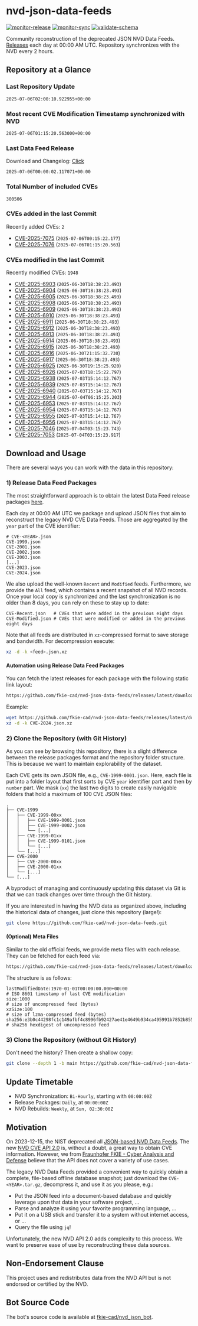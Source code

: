 # nvd-json-data-feeds

[![monitor-release](https://github.com/fkie-cad/nvd-json-data-feeds/actions/workflows/monitor_release.yml/badge.svg)](https://github.com/fkie-cad/nvd-json-data-feeds/actions/workflows/monitor_release.yml)
[![monitor-sync](https://github.com/fkie-cad/nvd-json-data-feeds/actions/workflows/monitor_sync.yml/badge.svg)](https://github.com/fkie-cad/nvd-json-data-feeds/actions/workflows/monitor_sync.yml)
[![validate-schema](https://github.com/fkie-cad/nvd-json-data-feeds/actions/workflows/validate_schema.yml/badge.svg)](https://github.com/fkie-cad/nvd-json-data-feeds/actions/workflows/validate_schema.yml)

Community reconstruction of the deprecated JSON NVD Data Feeds.
[Releases](https://github.com/fkie-cad/nvd-json-data-feeds/releases/latest) each day at 00:00 AM UTC.
Repository synchronizes with the NVD every 2 hours.

## Repository at a Glance

### Last Repository Update

```plain
2025-07-06T02:00:10.922955+00:00
```

### Most recent CVE Modification Timestamp synchronized with NVD

```plain
2025-07-06T01:15:20.563000+00:00
```

### Last Data Feed Release

Download and Changelog: [Click](https://github.com/fkie-cad/nvd-json-data-feeds/releases/latest)

```plain
2025-07-06T00:00:02.117071+00:00
```

### Total Number of included CVEs

```plain
300506
```

### CVEs added in the last Commit

Recently added CVEs: `2`

- [CVE-2025-7075](CVE-2025/CVE-2025-70xx/CVE-2025-7075.json) (`2025-07-06T00:15:22.177`)
- [CVE-2025-7076](CVE-2025/CVE-2025-70xx/CVE-2025-7076.json) (`2025-07-06T01:15:20.563`)


### CVEs modified in the last Commit

Recently modified CVEs: `1948`

- [CVE-2025-6903](CVE-2025/CVE-2025-69xx/CVE-2025-6903.json) (`2025-06-30T18:38:23.493`)
- [CVE-2025-6904](CVE-2025/CVE-2025-69xx/CVE-2025-6904.json) (`2025-06-30T18:38:23.493`)
- [CVE-2025-6905](CVE-2025/CVE-2025-69xx/CVE-2025-6905.json) (`2025-06-30T18:38:23.493`)
- [CVE-2025-6908](CVE-2025/CVE-2025-69xx/CVE-2025-6908.json) (`2025-06-30T18:38:23.493`)
- [CVE-2025-6909](CVE-2025/CVE-2025-69xx/CVE-2025-6909.json) (`2025-06-30T18:38:23.493`)
- [CVE-2025-6910](CVE-2025/CVE-2025-69xx/CVE-2025-6910.json) (`2025-06-30T18:38:23.493`)
- [CVE-2025-6911](CVE-2025/CVE-2025-69xx/CVE-2025-6911.json) (`2025-06-30T18:38:23.493`)
- [CVE-2025-6912](CVE-2025/CVE-2025-69xx/CVE-2025-6912.json) (`2025-06-30T18:38:23.493`)
- [CVE-2025-6913](CVE-2025/CVE-2025-69xx/CVE-2025-6913.json) (`2025-06-30T18:38:23.493`)
- [CVE-2025-6914](CVE-2025/CVE-2025-69xx/CVE-2025-6914.json) (`2025-06-30T18:38:23.493`)
- [CVE-2025-6915](CVE-2025/CVE-2025-69xx/CVE-2025-6915.json) (`2025-06-30T18:38:23.493`)
- [CVE-2025-6916](CVE-2025/CVE-2025-69xx/CVE-2025-6916.json) (`2025-06-30T21:15:32.730`)
- [CVE-2025-6917](CVE-2025/CVE-2025-69xx/CVE-2025-6917.json) (`2025-06-30T18:38:23.493`)
- [CVE-2025-6925](CVE-2025/CVE-2025-69xx/CVE-2025-6925.json) (`2025-06-30T19:15:25.920`)
- [CVE-2025-6926](CVE-2025/CVE-2025-69xx/CVE-2025-6926.json) (`2025-07-03T18:15:22.797`)
- [CVE-2025-6938](CVE-2025/CVE-2025-69xx/CVE-2025-6938.json) (`2025-07-03T15:14:12.767`)
- [CVE-2025-6939](CVE-2025/CVE-2025-69xx/CVE-2025-6939.json) (`2025-07-03T15:14:12.767`)
- [CVE-2025-6940](CVE-2025/CVE-2025-69xx/CVE-2025-6940.json) (`2025-07-03T15:14:12.767`)
- [CVE-2025-6944](CVE-2025/CVE-2025-69xx/CVE-2025-6944.json) (`2025-07-04T06:15:25.203`)
- [CVE-2025-6953](CVE-2025/CVE-2025-69xx/CVE-2025-6953.json) (`2025-07-03T15:14:12.767`)
- [CVE-2025-6954](CVE-2025/CVE-2025-69xx/CVE-2025-6954.json) (`2025-07-03T15:14:12.767`)
- [CVE-2025-6955](CVE-2025/CVE-2025-69xx/CVE-2025-6955.json) (`2025-07-03T15:14:12.767`)
- [CVE-2025-6956](CVE-2025/CVE-2025-69xx/CVE-2025-6956.json) (`2025-07-03T15:14:12.767`)
- [CVE-2025-7046](CVE-2025/CVE-2025-70xx/CVE-2025-7046.json) (`2025-07-04T03:15:23.743`)
- [CVE-2025-7053](CVE-2025/CVE-2025-70xx/CVE-2025-7053.json) (`2025-07-04T03:15:23.917`)


## Download and Usage

There are several ways you can work with the data in this repository:

### 1) Release Data Feed Packages

The most straightforward approach is to obtain the latest Data Feed release packages [here](https://github.com/fkie-cad/nvd-json-data-feeds/releases/latest).

Each day at 00:00 AM UTC we package and upload JSON files that aim to reconstruct the legacy NVD CVE Data Feeds.
Those are aggregated by the `year` part of the CVE identifier:

```
# CVE-<YEAR>.json
CVE-1999.json
CVE-2001.json
CVE-2002.json
CVE-2003.json
[...]
CVE-2023.json
CVE-2024.json
```

We also upload the well-known `Recent` and `Modified` feeds.
Furthermore, we provide the `All` feed, which contains a recent snapshot of all NVD records.
Once your local copy is synchronized and the last synchronization is no older than 8 days, you can rely on these to stay up to date:

```plain
CVE-Recent.json   # CVEs that were added in the previous eight days
CVE-Modified.json # CVEs that were modified or added in the previous eight days
```

Note that all feeds are distributed in `xz`-compressed format to save storage and bandwidth.
For decompression execute:

```sh
xz -d -k <feed>.json.xz
```

#### Automation using Release Data Feed Packages

You can fetch the latest releases for each package with the following static link layout:

```sh
https://github.com/fkie-cad/nvd-json-data-feeds/releases/latest/download/CVE-<YEAR>.json.xz
```

Example:

```sh
wget https://github.com/fkie-cad/nvd-json-data-feeds/releases/latest/download/CVE-2024.json.xz
xz -d -k CVE-2024.json.xz
```

### 2) Clone the Repository (with Git History)

As you can see by browsing this repository, there is a slight difference between the release packages format and the repository folder structure.
This is because we want to maintain explorability of the dataset.

Each CVE gets its own JSON file, e.g., `CVE-1999-0001.json`.
Here, each file is put into a folder layout that first sorts by CVE `year` identifier part and then by `number` part.
We mask (`xx`) the last two digits to create easily navigable folders that hold a maximum of 100 CVE JSON files:

```plain
.
├── CVE-1999
│   ├── CVE-1999-00xx
│   │   ├── CVE-1999-0001.json
│   │   ├── CVE-1999-0002.json
│   │   └── [...]
│   ├── CVE-1999-01xx
│   │   ├── CVE-1999-0101.json
│   │   └── [...]
│   └── [...]
├── CVE-2000
│   ├── CVE-2000-00xx
│   ├── CVE-2000-01xx
│   └── [...]
└── [...]
```

A byproduct of managing and continuously updating this dataset via Git is that we can track changes over time through the Git history.

If you are interested in having the NVD data as organized above, including the historical data of changes, just clone this repository (large!):

```sh
git clone https://github.com/fkie-cad/nvd-json-data-feeds.git
```

#### (Optional) Meta Files

Similar to the old official feeds, we provide meta files with each release. They can be fetched for each feed via:

```sh
https://github.com/fkie-cad/nvd-json-data-feeds/releases/latest/download/CVE-<YEAR>.meta
```

The structure is as follows:

```plain
lastModifiedDate:1970-01-01T00:00:00.000+00:00                          # ISO 8601 timestamp of last CVE modification
size:1000                                                               # size of uncompressed feed (bytes)
xzSize:100                                                              # size of lzma-compressed feed (bytes)
sha256:e3b0c44298fc1c149afbf4c8996fb92427ae41e4649b934ca495991b7852b855 # sha256 hexdigest of uncompressed feed
```

### 3) Clone the Repository (without Git History)

Don't need the history? Then create a shallow copy:

```sh
git clone --depth 1 -b main https://github.com/fkie-cad/nvd-json-data-feeds.git
```


## Update Timetable

* NVD Synchronization: `Bi-Hourly`, starting with `00:00:00Z`
* Release Packages: `Daily`, at `00:00:00Z`
* NVD Rebuilds: `Weekly`, at `Sun, 02:30:00Z`


## Motivation

On 2023-12-15, the NIST deprecated all [JSON-based NVD Data Feeds](https://nvd.nist.gov/vuln/data-feeds#divRetirementBanner-1).
The new [NVD CVE API 2.0](https://nvd.nist.gov/developers/vulnerabilities) is, without a doubt, a great way to obtain CVE information.
However, we from [Fraunhofer FKIE - Cyber Analysis and Defense](https://www.fkie.fraunhofer.de/en/departments/cad.html) believe that the API does not cover a variety of use cases.

The legacy NVD Data Feeds provided a convenient way to quickly obtain a complete, file-based offline database snapshot; just download the `CVE-<YEAR>.tar.gz`, decompress it, and use it as you please, e.g.:

- Put the JSON feed into a document-based database and quickly leverage upon that data in your software project, ...
- Parse and analyze it using your favorite programming language, ...
- Put it on a USB stick and transfer it to a system without internet access, or ...
- Query the file using `jq`!

Unfortunately, the new NVD API 2.0 adds complexity to this process.
We want to preserve ease of use by reconstructing these data sources.

## Non-Endorsement Clause

This project uses and redistributes data from the NVD API but is not endorsed or certified by the NVD.

## Bot Source Code

The bot's source code is available at [fkie-cad/nvd\_json\_bot](https://github.com/fkie-cad/nvd_json_bot).